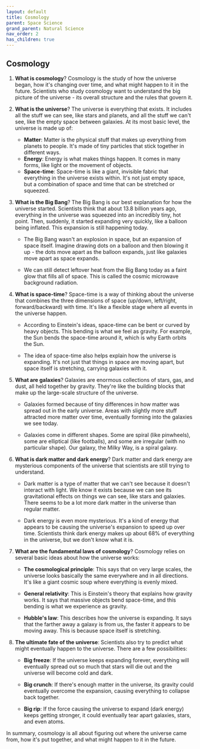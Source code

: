 ```yaml
---
layout: default
title: Cosmology
parent: Space Science
grand_parent: Natural Science
nav_order: 2
has_children: true
---
```


## Cosmology

1. **What is cosmology**? Cosmology is the study of how the universe began, how it's changing over time, and what might happen to it in the future. Scientists who study cosmology want to understand the big picture of the universe - its overall structure and the rules that govern it.

2. **What is the universe**? The universe is everything that exists. It includes all the stuff we can see, like stars and planets, and all the stuff we can't see, like the empty space between galaxies. At its most basic level, the universe is made up of:
    - **Matter**: Matter is the physical stuff that makes up everything from planets to people. It's made of tiny particles that stick together in different ways.
    - **Energy**: Energy is what makes things happen. It comes in many forms, like light or the movement of objects.
    - **Space-time**: Space-time is like a giant, invisible fabric that everything in the universe exists within. It's not just empty space, but a combination of space and time that can be stretched or squeezed.

3. **What is the Big Bang**? The Big Bang is our best explanation for how the universe started. Scientists think that about 13.8 billion years ago, everything in the universe was squeezed into an incredibly tiny, hot point. Then, suddenly, it started expanding very quickly, like a balloon being inflated. This expansion is still happening today.

    - The Big Bang wasn't an explosion in space, but an expansion of space itself. Imagine drawing dots on a balloon and then blowing it up - the dots move apart as the balloon expands, just like galaxies move apart as space expands.

    - We can still detect leftover heat from the Big Bang today as a faint glow that fills all of space. This is called the cosmic microwave background radiation.

4. **What is space-time**? Space-time is a way of thinking about the universe that combines the three dimensions of space (up/down, left/right, forward/backward) with time. It's like a flexible stage where all events in the universe happen.

    - According to Einstein's ideas, space-time can be bent or curved by heavy objects. This bending is what we feel as gravity. For example, the Sun bends the space-time around it, which is why Earth orbits the Sun.

    - The idea of space-time also helps explain how the universe is expanding. It's not just that things in space are moving apart, but space itself is stretching, carrying galaxies with it.

5. **What are galaxies**? Galaxies are enormous collections of stars, gas, and dust, all held together by gravity. They're like the building blocks that make up the large-scale structure of the universe.

    - Galaxies formed because of tiny differences in how matter was spread out in the early universe. Areas with slightly more stuff attracted more matter over time, eventually forming into the galaxies we see today.

    - Galaxies come in different shapes. Some are spiral (like pinwheels), some are elliptical (like footballs), and some are irregular (with no particular shape). Our galaxy, the Milky Way, is a spiral galaxy.

6. **What is dark matter and dark energy**? Dark matter and dark energy are mysterious components of the universe that scientists are still trying to understand.

    - Dark matter is a type of matter that we can't see because it doesn't interact with light. We know it exists because we can see its gravitational effects on things we can see, like stars and galaxies. There seems to be a lot more dark matter in the universe than regular matter.

    - Dark energy is even more mysterious. It's a kind of energy that appears to be causing the universe's expansion to speed up over time. Scientists think dark energy makes up about 68% of everything in the universe, but we don't know what it is.

7. **What are the fundamental laws of cosmology**? Cosmology relies on several basic ideas about how the universe works:

    - **The cosmological principle**: This says that on very large scales, the universe looks basically the same everywhere and in all directions. It's like a giant cosmic soup where everything is evenly mixed.

    - **General relativity**: This is Einstein's theory that explains how gravity works. It says that massive objects bend space-time, and this bending is what we experience as gravity.

    - **Hubble's law**: This describes how the universe is expanding. It says that the farther away a galaxy is from us, the faster it appears to be moving away. This is because space itself is stretching.

8. **The ultimate fate of the universe**: Scientists also try to predict what might eventually happen to the universe. There are a few possibilities:

    - **Big freeze**: If the universe keeps expanding forever, everything will eventually spread out so much that stars will die out and the universe will become cold and dark.

    - **Big crunch**: If there's enough matter in the universe, its gravity could eventually overcome the expansion, causing everything to collapse back together.

    - **Big rip**: If the force causing the universe to expand (dark energy) keeps getting stronger, it could eventually tear apart galaxies, stars, and even atoms.

In summary, cosmology is all about figuring out where the universe came from, how it's put together, and what might happen to it in the future.
